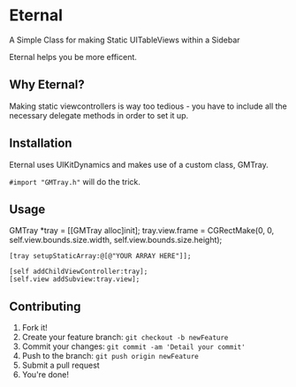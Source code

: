 # Eternal
A Simple Class for making Static UITableViews within a Sidebar

Eternal helps you be more efficent.

## Why Eternal?
Making static viewcontrollers is way too tedious - you have to include all the necessary delegate methods in order to set it up.  
## Installation
Eternal uses UIKitDynamics and makes use of a custom class, GMTray.

`#import "GMTray.h"` will do the trick.

## Usage

  GMTray *tray = [[GMTray alloc]init];
    tray.view.frame = CGRectMake(0, 0, self.view.bounds.size.width, self.view.bounds.size.height);
    
    [tray setupStaticArray:@[@"YOUR ARRAY HERE"]];
    
    [self addChildViewController:tray];
    [self.view addSubview:tray.view];
  
## Contributing
1. Fork it!
2. Create your feature branch: `git checkout -b newFeature`
3. Commit your changes: `git commit -am 'Detail your commit'`
4. Push to the branch: `git push origin newFeature`
5. Submit a pull request
6. You're done!
